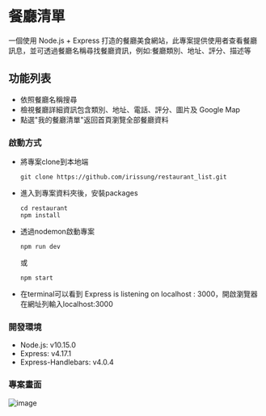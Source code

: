 # 餐廳清單
一個使用 Node.js + Express 打造的餐廳美食網站，此專案提供使用者查看餐廳訊息，並可透過餐廳名稱尋找餐廳資訊，例如:餐廳類別、地址、評分、描述等

## 功能列表
- 依照餐廳名稱搜尋
- 檢視餐廳詳細資訊包含類別、地址、電話、評分、圖片及 Google Map
- 點選"我的餐廳清單"返回首頁瀏覽全部餐廳資料

### 啟動方式
- 將專案clone到本地端
  ```
  git clone https://github.com/irissung/restaurant_list.git
  ```

- 進入到專案資料夾後，安裝packages
  ```
  cd restaurant
  npm install
  ```

- 透過nodemon啟動專案
  ```
  npm run dev
  ```
  或
  ```
  npm start
  ```

- 在terminal可以看到 Express is listening on localhost : 3000，開啟瀏覽器在網址列輸入localhost:3000


### 開發環境
- Node.js: v10.15.0
- Express: v4.17.1
- Express-Handlebars: v4.0.4

### 專案畫面
![image](https://github.com/irissung/restaurant_list/blob/master/restaurant.JPG)
